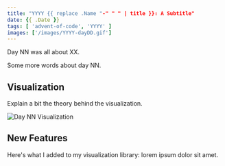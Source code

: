 ```yaml
---
title: "YYYY {{ replace .Name "-" " " | title }}: A Subtitle"
date: {{ .Date }}
tags: [ 'advent-of-code', 'YYYY' ]
images: ['/images/YYYY-dayDD.gif']
---
```

Day NN was all about XX.

<!--more-->

Some more words about day NN.

## Visualization

Explain a bit the theory behind the visualization.

![Day NN Visualization](/images/YYYY-dayDD.gif)

## New Features

Here's what I added to my visualization library: lorem ipsum dolor sit amet.
